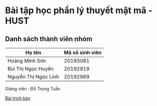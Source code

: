 # Bài tập học phần lý thuyết mật mã - HUST

## Danh sách thành viên nhóm

Họ tên | Mã số sinh viên
-------|----------------
Hoàng Minh Sơn| 20193081
Bùi Thị Ngọc Huyền| 20192919
Nguyễn Thị Ngọc Linh|20192969

Giảng viên : Đỗ Trọng Tuấn

[Bài trình bày](./L%C3%BD%20thuy%E1%BA%BFt%20m%E1%BA%ADt%20m%C3%A3%20.ipynb)